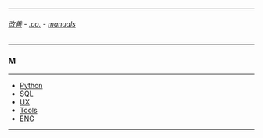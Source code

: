 
---

###### [改善](https://github.com/ttltrk/0C/blob/master/README.MD) - [.co.](https://github.com/ttltrk/PRG/blob/master/CODING.MD) - [manuals](https://github.com/ttltrk/PRG/blob/master/MAN.MD)

---

### M

---

* [Python]()
* [SQL]()
* [UX]()
* [Tools](https://github.com/ttltrk/ELSE/blob/master/M/TOOLS/TOOLS.MD)
* [ENG]()

---
